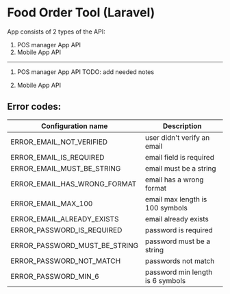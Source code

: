# Food Order Tool (Laravel)
App consists of 2 types of the API:
1) POS manager App API
2) Mobile App API
---
1) POS manager App API
TODO: add needed notes

2) Mobile App API

Error codes:
--------------------------

| Configuration name               | Description                          |
| -------------------------------- | ------------------------------------ |
| ERROR_EMAIL_NOT_VERIFIED         | user didn't verify an email          |
| ERROR_EMAIL_IS_REQUIRED          | email field is required              |
| ERROR_EMAIL_MUST_BE_STRING       | email must be a string               |
| ERROR_EMAIL_HAS_WRONG_FORMAT     | email has a wrong format             |
| ERROR_EMAIL_MAX_100              | email max length is 100 symbols      |
| ERROR_EMAIL_ALREADY_EXISTS       | email already exists                 |
| ERROR_PASSWORD_IS_REQUIRED       | password is required                 |
| ERROR_PASSWORD_MUST_BE_STRING    | password must be a string            |
| ERROR_PASSWORD_NOT_MATCH         | passwords not match                  |
| ERROR_PASSWORD_MIN_6             | password min length is 6 symbols     |
